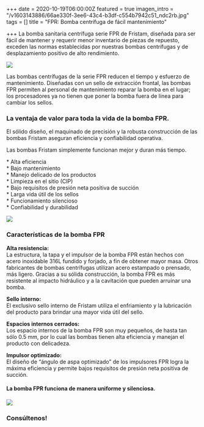 +++
date = 2020-10-19T06:00:00Z
featured = true
imagen_intro = "/v1603143886/66ae330f-3ee6-43c4-b3df-c554b7942c51_ndc2rb.jpg"
tags = []
title = "FPR: Bomba centrífuga de fácil mantenimiento"

+++
La bomba sanitaria centrífuga serie FPR de Fristam, diseñada para ser fácil de mantener y requerir menor inventario de piezas de repuesto, exceden las normas establecidas por nuestras bombas centrífugas y de desplazamiento positivo de alto rendimiento.

![](https://res.cloudinary.com/novatec/v1603143909/2d5a6b19-7d69-41cb-9485-95455b9715f7_tb299m.png)

Las bombas centrífugas de la serie FPR reducen el tiempo y esfuerzo de mantenimiento. Diseñadas con un sello de extracción frontal, las bombas FPR permiten al personal de mantenimiento reparar la bomba en el lugar; los procesadores ya no tienen que poner la bomba fuera de línea para cambiar los sellos.

### **La ventaja de valor para toda la vida de la bomba FPR.**

  
El sólido diseño, el maquinado de precisión y la robusta construcción de las bombas Fristam aseguran eficiencia y confiabilidad operativa.

Las bombas Fristam simplemente funcionan mejor y duran más tiempo.  
  
\* Alta eficiencia  
\* Bajo mantenimiento  
\* Manejo delicado de los productos  
\* Limpieza en el sitio (CIP)  
\* Bajo requisitos de presión neta positiva de succión  
\* Larga vida útil de los sellos  
\* Funcionamiento silencioso  
\* Confiabilidad y durabilidad

![](https://res.cloudinary.com/novatec/v1603143886/66ae330f-3ee6-43c4-b3df-c554b7942c51_ndc2rb.jpg)

### **Características de la bomba FPR**

**Alta resistencia:**  
La estructura, la tapa y el impulsor de la bomba FPR están hechos con acero inoxidable 316L fundido y forjado, a fin de obtener mayor masa. Otros fabricantes de bombas centrífugas utilizan acero estampado o prensado, más ligero. Gracias a su sólida construcción, la bomba FPR es más resistente al impacto hidráulico y a la cavitación que pueden arruinar una bomba.  
  
**Sello interno:**  
El exclusivo sello interno de Fristam utiliza el enfriamiento y la lubricación del producto para brindar una mayor vida útil del sello.  
  
**Espacios internos cerrados:**  
Los espacio internos de la bomba FPR son muy pequeños, de hasta tan sólo 0.5 mm, por lo cual las bombas tienen alta eficiencia y manejan el producto con delicadeza.  
  
**Impulsor optimizado:**  
El diseño de “ángulo de aspa optimizado” de los impulsores FPR logra la máxima eficiencia y permite bajos requisitos de presión neta positiva de succión.

#### **La bomba FPR funciona de manera uniforme y silenciosa.**

#### ![](https://res.cloudinary.com/novatec/v1603144011/18040472-df48-4aa7-ae38-329ddf485640_s5kiky.jpg)

### **Consúltenos!** 
